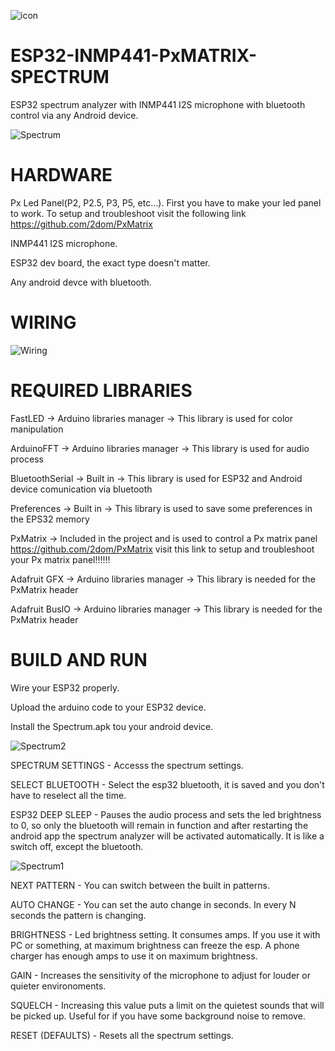 ![icon](https://user-images.githubusercontent.com/61933721/123552174-983dc180-d77d-11eb-9d72-8daecaa46584.png)

# ESP32-INMP441-PxMATRIX-SPECTRUM
ESP32 spectrum analyzer with INMP441 I2S microphone with bluetooth control via any Android device.

![Spectrum](https://raw.githubusercontent.com/jozsefcsiza/Esp32-PxMatrix-Spectrum/main/Spectrum%20GIF.gif)

# HARDWARE
Px Led Panel(P2, P2.5, P3, P5, etc...).
First you have to make your led panel to work. To setup and troubleshoot visit the following link https://github.com/2dom/PxMatrix

INMP441 I2S microphone.

ESP32 dev board, the exact type doesn't matter.

Any android devce with bluetooth.

# WIRING

![Wiring](https://user-images.githubusercontent.com/61933721/142764859-445b5130-671d-430f-9cb5-2aa01c29e51b.png)

# REQUIRED LIBRARIES
FastLED -> Arduino libraries manager -> This library is used for color manipulation

ArduinoFFT -> Arduino libraries manager -> This library is used for audio process

BluetoothSerial -> Built in -> This library is used for ESP32 and Android device comunication via bluetooth

Preferences -> Built in -> This library is used to save some preferences in the EPS32 memory

PxMatrix -> Included in the project and is used to control a Px matrix panel	https://github.com/2dom/PxMatrix visit this link to setup and troubleshoot your Px matrix panel!!!!!!

Adafruit GFX -> Arduino libraries manager -> This library is needed for the PxMatrix header

Adafruit BusIO -> Arduino libraries manager -> This library is needed for the PxMatrix header
  
# BUILD AND RUN
Wire your ESP32 properly.

Upload the arduino code to your ESP32 device.

Install the Spectrum.apk tou your android device.

![Spectrum2](https://user-images.githubusercontent.com/61933721/123543784-df658b80-d758-11eb-9e7d-9141360e3ed1.png)

SPECTRUM SETTINGS - Accesss the spectrum settings.

SELECT BLUETOOTH - Select the esp32 bluetooth, it is saved and you don't have to reselect all the time.

ESP32 DEEP SLEEP - Pauses the audio process and sets the led brightness to 0, so only the bluetooth will remain in function and after restarting the android app the spectrum analyzer will be activated automatically. It is like a switch off, except the bluetooth.

![Spectrum1](https://user-images.githubusercontent.com/61933721/123284133-afc64180-d514-11eb-88a6-4419e1215f16.png)

NEXT PATTERN - You can switch between the built in patterns.

AUTO CHANGE - You can set the auto change in seconds. In every N seconds the pattern is changing.

BRIGHTNESS - Led brightness setting. It consumes amps. If you use it with PC or something, at maximum brightness can freeze the esp. A phone charger has enough amps to use it on maximum brightness.

GAIN - Increases the sensitivity of the microphone to adjust for louder or quieter environoments.

SQUELCH - Increasing this value puts a limit on the quietest sounds that will be picked up. Useful for if you have some background noise to remove.

RESET (DEFAULTS) - Resets all the spectrum settings.
